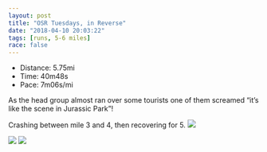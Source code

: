 ```yaml
---
layout: post
title: "OSR Tuesdays, in Reverse"
date: "2018-04-10 20:03:22"
tags: [runs, 5-6 miles]
race: false
---
```

<ul>
 <li>Distance: 5.75mi</li>
 <li>Time: 40m48s</li>
 <li>Pace: 7m06s/mi</li>
</ul>

As the head group almost ran over some tourists one of them screamed “it’s like the scene in Jurassic Park”!

Crashing between mile 3 and 4, then recovering for 5.
<img src='https://maps.googleapis.com/maps/api/staticmap?maptype=roadmap&path=enc:srowFhgrbM_ExAwEhU_Z~z@}B~BiEQiDjIp@hHm@|P|p@tL}@~VnWrCvEkGbEb@~A}BYzHzAvCvSlCxB}ChIjGrGuBF_SfA}BlJeD|DqGCyFqBmLkL_UcDm@mEuHmJaYsDsZl@}@uBiI{IcEySt@iR_K&key=AIzaSyC1MId7bFpkLXNAaYhBSTb8jLyiSqzbDtM&size=800x800&markers=color:yellow|label:S|40.71738,-73.99045&markers=color:green|label:F|40.71742999999999,-73.99072000000002'>

<img src='https://dgtzuqphqg23d.cloudfront.net/65uI2eeLPG7N_InShjuwmXOUWw4hLVlmM5SjBGwHjtU-768x576.jpg'>

<img src='https://dgtzuqphqg23d.cloudfront.net/meyFbUWJuJg5yBNsivSDWZBls5vC24z8tH9xjemKDKs-431x768.jpg'>
